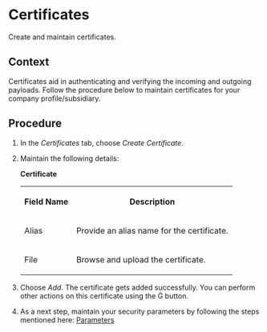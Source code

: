 <!-- loiob64fcf2ba1454ea79a24d56bd929c564 -->

<link rel="stylesheet" type="text/css" href="../css/sap-icons.css"/>

# Certificates

Create and maintain certificates.



## Context

Certificates aid in authenticating and verifying the incoming and outgoing payloads. Follow the procedure below to maintain certificates for your company profile/subsidiary.



## Procedure

1.  In the *Certificates* tab, choose *Create Certificate*.

2.  Maintain the following details:

    **Certificate**


    <table>
    <tr>
    <th valign="top">

    Field Name
    
    </th>
    <th valign="top">

    Description
    
    </th>
    </tr>
    <tr>
    <td valign="top">
    
    Alias
    
    </td>
    <td valign="top">
    
    Provide an alias name for the certificate.
    
    </td>
    </tr>
    <tr>
    <td valign="top">
    
    File
    
    </td>
    <td valign="top">
    
    Browse and upload the certificate.
    
    </td>
    </tr>
    </table>
    
3.  Choose *Add*. The certificate gets added successfully. You can perform other actions on this certificate using the <span class="SAP-icons-V5"></span> button.

4.  As a next step, maintain your security parameters by following the steps mentioned here: [Parameters](parameters-ec72fcf.md)


